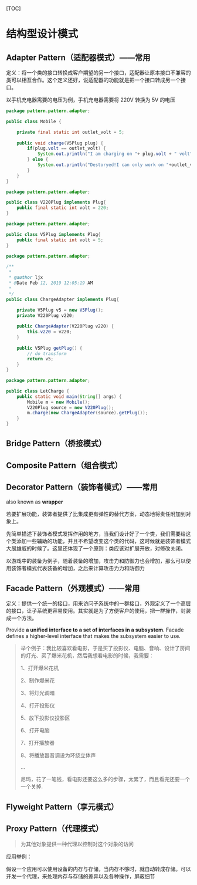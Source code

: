 [TOC]

# 结构型设计模式



## Adapter Pattern（适配器模式）——常用   

定义：将一个类的接口转换成客户期望的另一个接口，适配器让原本接口不兼容的类可以相互合作。这个定义还好，说适配器的功能就是把一个接口转成另一个接口。

以手机充电器需要的电压为例，手机充电器需要将 220V 转换为 5V  的电压

```java
package pattern.pattern.adapter;

public class Mobile {

	private final static int outlet_volt = 5;
	
	public void charge(V5Plug plug) {
		if(plug.volt == outlet_volt) {
			System.out.println("I am charging on "+ plug.volt + " volt");
		} else {
			System.out.println("Destoryed!I can only work on "+outlet_volt+" volt");
		}
	}
}
```

```java
package pattern.pattern.adapter;

public class V220Plug implements Plug{
	public final static int volt = 220;
}
```

```java
package pattern.pattern.adapter;

public class V5Plug implements Plug{
	public final static int volt = 5;
}
```

```java
package pattern.pattern.adapter;

/**
 *
 * @author ljx
 * @Date Feb 12, 2019 12:05:19 AM
 *
 */
public class ChargeAdapter implements Plug{
	
	private V5Plug v5 = new V5Plug();
	private V220Plug v220;

	public ChargeAdapter(V220Plug v220) {
		this.v220 = v220;
	}
	
	public V5Plug getPlug() {
        // do transform
		return v5;
	}	
}
```

```java
package pattern.pattern.adapter;

public class LetCharge {
	public static void main(String[] args) {
		Mobile m = new Mobile();
		V220Plug source = new V220Plug();
		m.charge(new ChargeAdapter(source).getPlug());
	}
}
```

## Bridge Pattern（桥接模式）



## Composite Pattern（组合模式）



## Decorator Pattern（装饰者模式）——常用

also known as **wrapper**

若要扩展功能，装饰者提供了比集成更有弹性的替代方案，动态地将责任附加到对象上。

先简单描述下装饰者模式发挥作用的地方，当我们设计好了一个类，我们需要给这个类添加一些辅助的功能，并且不希望改变这个类的代码，这时候就是装饰者模式大展雄威的时候了。这里还体现了一个原则：类应该对扩展开放，对修改关闭。

以游戏中的装备为例子，随着装备的增加，攻击力和防御力也会增加，那么可以使用装饰者模式代表装备的增加，之后来计算攻击力力和防御力



## Facade Pattern（外观模式）——常用

定义：提供一个统一的接口，用来访问子系统中的一群接口，外观定义了一个高层的接口，让子系统更容易使用。其实就是为了方便客户的使用，把一群操作，封装成一个方法。

Provide **a unified interface to a set of interfaces in a subsystem**. Facade defines a higher-level interface that makes the subsystem easier to use.

> 举个例子：我比较喜欢看电影，于是买了投影仪、电脑、音响、设计了房间的灯光、买了爆米花机，然后我想看电影的时候，我需要：
>
> 1、打开爆米花机
>
> 2、制作爆米花
>
> 3、将灯光调暗
>
> 4、打开投影仪
>
> 5、放下投影仪投影区
>
> 6、打开电脑
>
> 7、打开播放器
>
> 8、将播放器音调设为环绕立体声
>
> ...
>
> 尼玛，花了一笔钱，看电影还要这么多的步骤，太累了，而且看完还要一个一个关掉.

## Flyweight Pattern（享元模式）



## Proxy Pattern（代理模式）   

> 为其他对象提供一种代理以控制对这个对象的访问

应用举例：

假设一个应用可以使用设备的内存与存储，当内存不够时，就自动转成存储。可以开发一个代理，来处理内存与存储的差异以及各种操作，屏蔽细节
